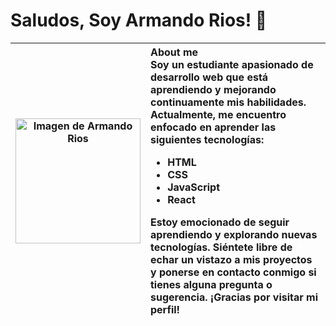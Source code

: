 # Saludos, Soy Armando Rios! 👋

| <img src="https://probot.media/AtP5iUW8Xg.png" alt="Imagen de Armando Rios" width="200"> | **About me**<br>Soy un estudiante apasionado de desarrollo web que está aprendiendo y mejorando continuamente mis habilidades. Actualmente, me encuentro enfocado en aprender las siguientes tecnologías:<br><ul><li>HTML</li><li>CSS</li><li>JavaScript</li><li>React</li></ul>Estoy emocionado de seguir aprendiendo y explorando nuevas tecnologías. Siéntete libre de echar un vistazo a mis proyectos y ponerse en contacto conmigo si tienes alguna pregunta o sugerencia. ¡Gracias por visitar mi perfil! |
| :---: | :--- |
